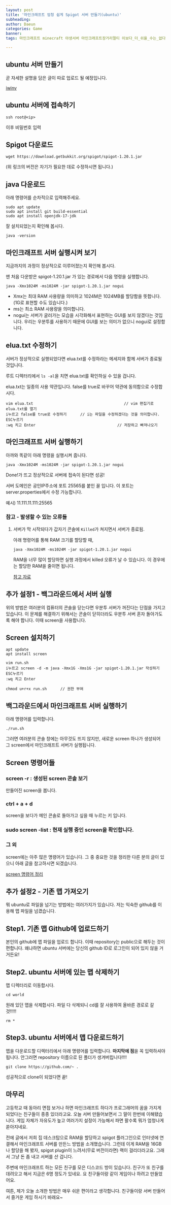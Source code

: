 ```yaml
---
layout: post
title: '마인크래프트 엄청 쉽게 Spigot 서버 만들기(ubuntu)'
subheading: 
author: Daeun
categories: Game
banner:
tags: 마인크래프트 minecraft 야생서버 마인크래프트장거리멀티 이보다_더_쉬울_수는_없다.

---
```


## ubuntu 서버 만들기

곧 자세한 설명을 담은 글이 따로 업로드 될 예정입니다.

[iwinv](https://www.iwinv.kr/)


## ubuntu 서버에 접속하기

```
ssh root@<ip>
```
이후 비밀번호 입력

## Spigot 다운로드
```
wget https://download.getbukkit.org/spigot/spigot-1.20.1.jar
```
(위 링크의 버전은 자기가 필요한 데로 수정하시면 됩니다.)

## java 다운로드

아래 명령어를 순차적으로 입력해주세요.

```
sudo apt update
sudo apt install git build-essential
sudo apt install openjdk-17-jdk
```

잘 설치되었는지 확인해 봅시다.
```
java -version
```

## 마인크래프트 서버 실행시켜 보기

지금까지의 과정이 정상적으로 이루어졌는지 확인해 봅시다. 

맨 처음 다운받은 spigot-1.20.1.jar 가 있는 경로에서 다음 명령을 실행합니다.
```
java -Xmx1024M -ms1024M -jar spigot-1.20.1.jar nogui
```

-  Xmx는 최대 RAM 사용량을 의미하고 1024M은 1024MB를 할당함을 뜻합니다. (1G로 표현할 수도 있습니다.)
-  ms는 최소 RAM 사용량을 의미합니다. 
- nogui는 서버가 굴러가는 모습을 시각화해서 표현하는 GUI를 보지 않겠다는 것입니다. 우리는 우분투를 사용하기 때문에 GUI를 보는 의미가 없으니 nogui로 설정합니다.

## elua.txt 수정하기

서버가 정상적으로 실행되었다면 elua.txt를 수정하라는 메세지와 함께 서버가 종료될 것입니다.

루트 디렉터리에서 `ls -al`을 치면 elua.txt를 확인하실 수 있을 겁니다.

elua.txt는 일종의 사용 약관입니다. false를 true로 바꾸어 약관에 동의함으로 수정합시다.

```
vim elua.txt										// vim 편집기로 elua.txt를 열기
i누르고 false를 true로 수정하기 		// i는 파일을 수정하겠다는 것을 의미합니다.
ESC누르기
:wq 치고 Enter									// 저장하고 빠져나오기
```

## 마인크래프트 서버 실행하기

아까와 똑같이 아래 명령을 실행시켜 줍니다.

```
java -Xmx1024M -ms1024M -jar spigot-1.20.1.jar nogui
```
Done!가 뜨고 정상적으로 서버에 접속이 된다면 성공!

서버 도메인은 공인IP주소에 포트 25565를 붙인 꼴 입니다. 이 포트는 server.properties에서 수정 가능합니다.

예시) 11.111.11.111:25565

### 참고 - 발생할 수 있는 오류들

1. 서버가 막 시작되다가 갑자기 콘솔에 `Killed`가 쳐지면서 서버가 종료됨.

	아래 명령어를 통해 RAM 크기를 할당할 때,
		
	```
	java -Xmx1024M -ms1024M -jar spigot-1.20.1.jar nogui
	```

	RAM을 너무 많이 할당하면 실행 과정에서 killed 오류가 날 수 있습니다. 이 경우에는 할당한 RAM을 줄이면 됩니다.
		
	[참고 자료](https://www.spigotmc.org/threads/servern-crashing-ubuntu-with-killed-error.106488/)

## 추가 설정1 - 백그라운드에서 서버 실행

위의 방법은 여러분의 컴퓨터의 콘솔을 닫는다면 우분투 서버가 꺼진다는 단점을 가지고 있습니다. 이 문제를 해결하기 위해서는 콘솔이 닫히더라도 우분투 서버 혼자 돌아가도록 해야 합니다. 이때 screen을 사용합니다.

## Screen 설치하기

```
apt update
apt install screen
```

```
vim run.sh
i누르고 screen -d -m java -Xmx1G -Xms1G -jar spigot-1.20.1.jar 작성하기			
ESC누르기
:wq 치고 Enter	
	
chmod u+r+x run.sh		// 권한 부여	
```

## 백그라운드에서 마인크래프트 서버 실행하기

아래 명령어를 입력합니다. 

```
./run.sh
```

그러면 여러분의 콘솔 창에는 아무것도 뜨지 않지만, 새로운 screen 하나가 생성되어 그 screen에서 마인크래프트 서버가 실행됩니다.

## Screen 명령어들

### screen -r : 생성된 screen 콘솔 보기

만들어진 screen을 봅니다.

### ctrl + a + d

screen을 보다가 메인 콘솔로 돌아가고 싶을 때 누르는 키 입니다.

### sudo screen -list : 현재 실행 중인 screen을 확인합니다.

### 그 외

screen에는 아주 많은 명령어가 있습니다. 그 중 중요한 것을 정리한 다른 분의 글이 있으니 아래 글을 참고하시면 되겠습니다.

[screen 명령어 정리](https://velog.io/@hanakim120/Screen-%EC%82%AC%EC%9A%A9%EB%B2%95)

## 추가 설정2 - 기존 맵 가져오기

뭐 ubuntu로 파일을 넘기는 방법에는 여러가지가 있습니다. 저는 익숙한 github를 이용해 맵 파일을 넘겼습니다.

## Step1. 기존 맵 Github에 업로드하기

본인의 github에 맵 파일을 업로드 합니다. 이때 repository는 public으로 해두는 것이 편합니다. 왜냐하면 ubuntu 서버에는 당신의 github ID로 로그인이 되어 있지 않을 거거든요!

## Step2. ubuntu 서버에 있는 맵 삭제하기

맵 디렉터리로 이동합시다. 

```
cd world
```

원래 있던 맵을 삭제합시다. 파일 다 삭제되니 cd를 잘 사용하여 올바른 경로로 갈 것!!!!!

```
rm *
```

## Step3. ubuntu 서버에서 맵 다운로드하기

맵을 다운로드할 디렉터리에서 아래 명령어를 입력합니다. **마지막에 점**을 꼭 입력하셔야 됩니다. 안그러면 repository 이름으로 된 폴더가 생겨버립니다!!!!

```
git clone https://github.com/~ .
```

성공적으로 clone이 되었다면 끝!

## 마무리

고등학교 때 동아리 면접 보거나 하면 마인크래프트 하다가 프로그래머의 꿈을 가지게 되었다는 친구들이 종종 있더라고요. 오늘 서버 만들어보면서 그 말이 한번에 이해됐습니다. 게임 자체가 자유도가 높고 여러가지 설정이 가능해서 파면 팔수록 뭐가 엄청나게 쏟아지네요.

전에 글에서 저희 집 데스크탑으로 RAM을 할당하고 spigot 플러그인으로 인터넷에 연결해서 마인크래프트 서버를 만든느 방법을 소개했습니다. 그런데 이게 RAM을 16GB나 할당을 해 봤자, spigot plugin이 느려서(무료 버전이라면) 랙이 걸리더라고요. 그래서 그냥 돈 좀 내고 서버를 산 겁니다.

주변에 마인크래프트 하는 모든 친구를 모은 디스코드 방이 있습니다. 친구가 또 친구를 데려오고 해서 지금은 6명 정도가 있네요. 요 친구들이랑 같이 게임이나 하려고 만들었어요. 

여튼, 제가 오늘 소개한 방법은 매우 쉬운 편이라고 생각합니다. 친구들이랑 서버 만들어서 즐거운 게임 하시기 바래요~